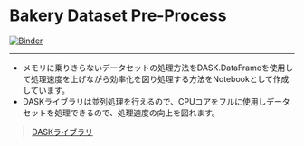 # Bakery Dataset Pre-Process
[![Binder](https://mybinder.org/badge_logo.svg)](https://mybinder.org/v2/gh/shinichi-oto/1567-S-E-qwsa/HEAD?labpath=bakery_01.ipynb)

-----

- メモリに乗りきらないデータセットの処理方法をDASK.DataFrameを使用して処理速度を上げながら効率化を図り処理する方法をNotebookとして作成しています。
- DASKライブラリは並列処理を行えるので、CPUコアをフルに使用しデータセットを処理できるので、処理速度の向上を図れます。
>[DASKライブラリ](https://docs.dask.org/en/stable/)
